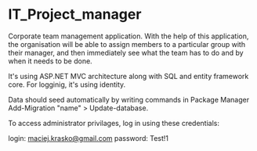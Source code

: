 # IT_Project_manager
Corporate team management application. With the help of this application, the organisation will be able to assign members to a particular group with their manager, and then immediately see what the team has to do and by when it needs to be done.

It's using ASP.NET MVC architecture along with SQL and entity framework core. For logginig, it's using identity. 

Data should seed automatically by writing commands in Package Manager Add-Migration "name" > Update-database.

To access administrator privilages, log in using these credentials:

login: maciej.krasko@gmail.com
password: Test!1

